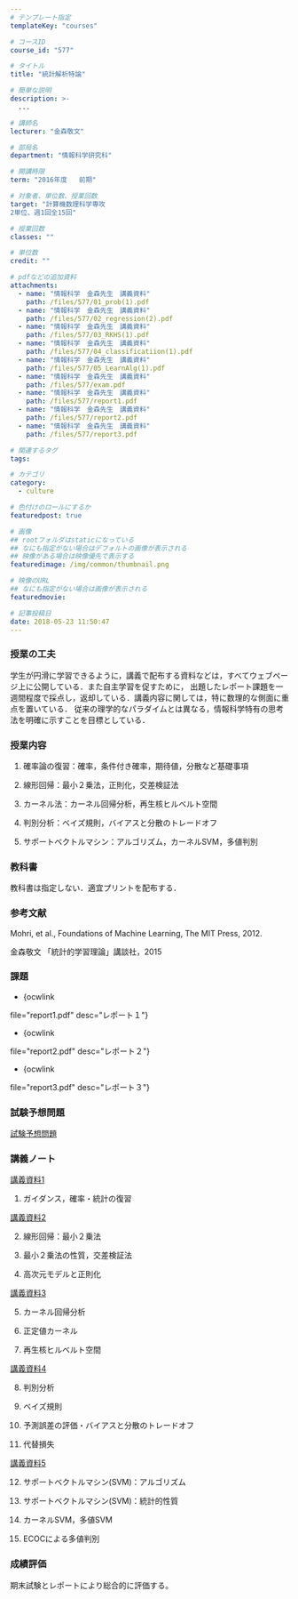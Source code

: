 ```yaml
---
# テンプレート指定
templateKey: "courses"

# コースID
course_id: "577"

# タイトル
title: "統計解析特論"

# 簡単な説明
description: >-
  ...

# 講師名
lecturer: "金森敬文"

# 部局名
department: "情報科学研究科"

# 開講時限
term: "2016年度	前期"

# 対象者、単位数、授業回数
target: "計算機数理科学専攻
2単位、週1回全15回"

# 授業回数
classes: ""

# 単位数
credit: ""

# pdfなどの追加資料
attachments: 
  - name: "情報科学　金森先生　講義資料" 
    path: /files/577/01_prob(1).pdf
  - name: "情報科学　金森先生　講義資料" 
    path: /files/577/02_regression(2).pdf
  - name: "情報科学　金森先生　講義資料" 
    path: /files/577/03_RKHS(1).pdf
  - name: "情報科学　金森先生　講義資料" 
    path: /files/577/04_classificatiion(1).pdf
  - name: "情報科学　金森先生　講義資料" 
    path: /files/577/05_LearnAlg(1).pdf
  - name: "情報科学　金森先生　講義資料" 
    path: /files/577/exam.pdf
  - name: "情報科学　金森先生　講義資料" 
    path: /files/577/report1.pdf
  - name: "情報科学　金森先生　講義資料" 
    path: /files/577/report2.pdf
  - name: "情報科学　金森先生　講義資料" 
    path: /files/577/report3.pdf

# 関連するタグ
tags:

# カテゴリ
category:
  - culture

# 色付けのロールにするか
featuredpost: true

# 画像
## rootフォルダはstaticになっている
## なにも指定がない場合はデフォルトの画像が表示される
## 映像がある場合は映像優先で表示する
featuredimage: /img/common/thumbnail.png

# 映像のURL
## なにも指定がない場合は画像が表示される
featuredmovie: 

# 記事投稿日
date: 2018-05-23 11:50:47
---
```


### 授業の工夫

学生が円滑に学習できるように，講義で配布する資料などは，すべてウェブページ上に公開している．また自主学習を促すために， 出題したレポート課題を一週間程度で採点し，返却している．講義内容に関しては，特に数理的な側面に重点を置いている． 従来の理学的なパラダイムとは異なる，情報科学特有の思考法を明確に示すことを目標としている．

### 授業内容

1. 確率論の復習：確率，条件付き確率，期待値，分散など基礎事項

2. 線形回帰：最小２乗法，正則化，交差検証法

3. カーネル法：カーネル回帰分析，再生核ヒルベルト空間

4. 判別分析：ベイズ規則，バイアスと分散のトレードオフ

5. サポートベクトルマシン：アルゴリズム，カーネルSVM，多値判別

### 教科書

教科書は指定しない．適宜プリントを配布する．

### 参考文献

Mohri, et al., Foundations of Machine Learning, The MIT Press, 2012.

金森敬文 「統計的学習理論」講談社，2015

### 課題

* {ocwlink

file="report1.pdf" desc="レポート１"}

* {ocwlink

file="report2.pdf" desc="レポート２"}

* {ocwlink

file="report3.pdf" desc="レポート３"}

### 試験予想問題

[試験予想問題](/files/577/exam.pdf) 

### 講義ノート

[講義資料1](/files/577/01_prob(1).pdf) 

1. ガイダンス，確率・統計の復習

[講義資料2](/files/577/02_regression(2).pdf) 

2. 線形回帰：最小２乗法

3. 最小２乗法の性質，交差検証法

4. 高次元モデルと正則化

[講義資料3](/files/577/03_RKHS(1).pdf) 

5. カーネル回帰分析

6. 正定値カーネル

7. 再生核ヒルベルト空間

[講義資料4](/files/577/04_classificatiion(1).pdf) 

8. 判別分析

9. ベイズ規則

10. 予測誤差の評価・バイアスと分散のトレードオフ

11. 代替損失

[講義資料5](/files/577/05_LearnAlg(1).pdf) 

12. サポートベクトルマシン(SVM)：アルゴリズム

13. サポートベクトルマシン(SVM)：統計的性質

14. カーネルSVM，多値SVM

15. ECOCによる多値判別

### 成績評価

期末試験とレポートにより総合的に評価する。

